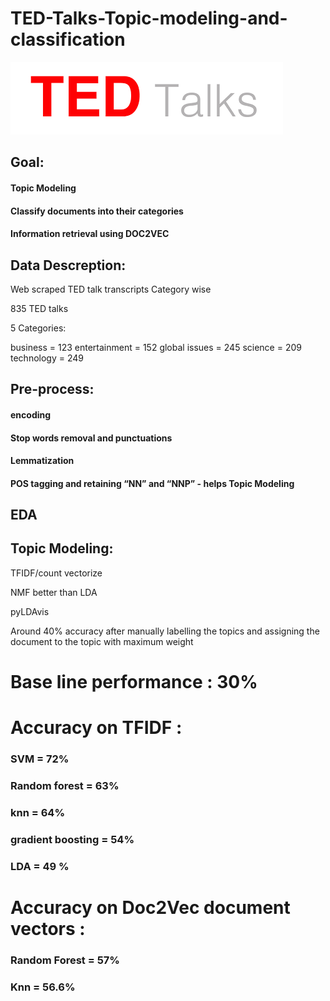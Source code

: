 # TED-Talks-Topic-modeling-and-classification

![alt tag](img.png)

## Goal:

#### Topic Modeling 

#### Classify documents into their categories

#### Information retrieval using DOC2VEC

## Data Descreption:

Web scraped TED talk transcripts Category wise

835 TED talks 

5 Categories: 

business = 123
entertainment = 152
global issues = 245
science = 209
technology = 249

## Pre-process:

#### encoding

#### Stop words removal and punctuations

#### Lemmatization

#### POS tagging and retaining “NN” and “NNP” -  helps Topic Modeling

## EDA

## Topic Modeling:
TFIDF/count vectorize 

NMF better than LDA

pyLDAvis

Around 40% accuracy after manually labelling the topics and assigning the document to the topic with maximum weight 

# Base line performance : 30%

# Accuracy on TFIDF :

### SVM = 72%

### Random forest = 63%

### knn = 64%

### gradient boosting = 54%

### LDA =  49 %

# Accuracy on Doc2Vec document vectors :

### Random Forest = 57%

### Knn = 56.6%










